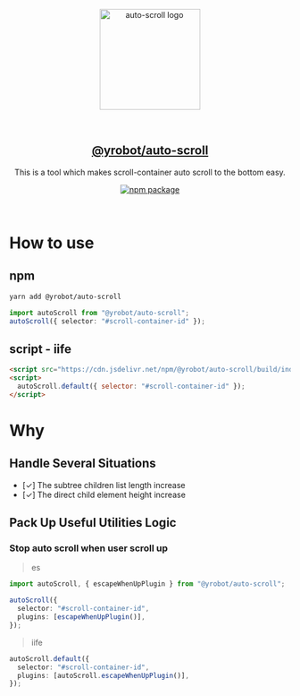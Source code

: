 <p align="center">
  <a href="https://github.com/Yrobot/auto-scroll" target="_blank" rel="noopener noreferrer">
    <img width="180" src="https://images.yrobot.top/2024-01-04/auto-scroll-09-59-45.svg" alt="auto-scroll logo">
  </a>
</p>
<br/>
<h2 align="center">
  <a href="https://github.com/Yrobot/auto-scroll">@yrobot/auto-scroll</a>
</h2>
<p align="center">
 This is a tool which makes scroll-container auto scroll to the bottom easy.
</p>
<p align="center">
  <a href="https://www.npmjs.com/package/@yrobot/auto-scroll"><img src="https://img.shields.io/npm/v/@yrobot/auto-scroll.svg" alt="npm package"></a>
</p>
<br/>

# How to use

## npm

```bash
yarn add @yrobot/auto-scroll
```

```ts
import autoScroll from "@yrobot/auto-scroll";
autoScroll({ selector: "#scroll-container-id" });
```

## script - iife

```html
<script src="https://cdn.jsdelivr.net/npm/@yrobot/auto-scroll/build/index.iife.js"></script>
<script>
  autoScroll.default({ selector: "#scroll-container-id" });
</script>
```

# Why

## Handle Several Situations

- [✓] The subtree children list length increase
- [✓] The direct child element height increase

## Pack Up Useful Utilities Logic

### Stop auto scroll when user scroll up

> es

```ts
import autoScroll, { escapeWhenUpPlugin } from "@yrobot/auto-scroll";

autoScroll({
  selector: "#scroll-container-id",
  plugins: [escapeWhenUpPlugin()],
});
```

> iife

```ts
autoScroll.default({
  selector: "#scroll-container-id",
  plugins: [autoScroll.escapeWhenUpPlugin()],
});
```

<!-- ## Customize plugins

```ts
import type { Plugin } from "@yrobot/auto-scroll";

const myPlugin: Plugin<{ name: string }> = ({ name }) => ({
  escapeHook: (elm) => true,
  onMount: (elm) => () => {},
  onUnmount: (elm) => {},
});
```

the plugin should return the an object includes `escapeHook`, `onMount`, `onUnmount` functions. -->
